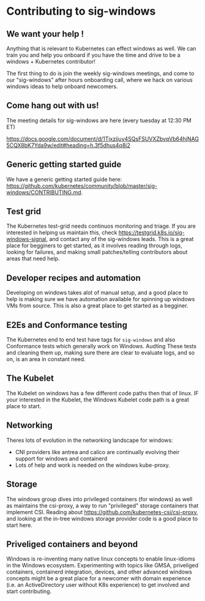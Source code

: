 # Contributing to sig-windows

## We want your help !

Anything that is relevant to Kubernetes can effect windows as well.   We can train you and help you onboard if you have the time and drive to be a windows + Kubernetes contributor!

The first thing to do is join the  weekly sig-windows meetings, and come to our "sig-windows" after hours onboarding call, where we hack on various
windows ideas to help onboard newcomers.

## Come hang out with us!

The meeting details for sig-windows are here (every tuesday at 12:30 PM ET)

https://docs.google.com/document/d/1Tjxzjjuy4SQsFSUVXZbvqVb64hjNAG5CQX8bK7Yda9w/edit#heading=h.3f5dhus4q8i2

## Generic getting started guide

We have a generic getting started guide here: https://github.com/kubernetes/community/blob/master/sig-windows/CONTRIBUTING.md.

## Test grid

The Kubernetes test-grid needs continuos monitoring and triage.  If you are interested in helping us maintain this, 
check https://testgrid.k8s.io/sig-windows-signal, and contact any of the sig-windows leads.  This is a great place for begginers
to get started, as it involves reading through logs, looking for failures, and making small patches/telling contributors about
areas that need help.

## Developer recipes and automation 

Developing on windows takes alot of manual setup, and a good place to help is making sure we have automation available for spinning up 
windows VMs from source.  This is also a great place to get started as a begginer.

## E2Es and Conformance testing

The Kubernetes end to end test have tags for `sig-windows` and also Conformance tests which generally work on Windows.  Audting These tests
and cleaning them up, making sure there are clear to evaluate logs, and so on, is an area in constant need. 

## The Kubelet

The Kubelet on windows has a few different code paths then that of linux.  IF your interested in the Kubelet, the Windows Kubelet
code path is a great place to start.

## Networking

Theres lots of evolution in the networking landscape for windows:  

- CNI providers like antrea and calico are continually evolving their support for windows and containerd
- Lots of help and work is needed on the windows kube-proxy.

## Storage

The windows group dives into privileged containers (for windows) as well as maintains the csi-proxy, a way to run "privileged" storage containers
that implement CSI.  Reading about https://github.com/kubernetes-csi/csi-proxy, and looking at the in-tree windows storage provider code is a good place to start here.

## Priveliged containers and beyond

Windows is re-inventing many native linux concepts to enable linux-idioms in the Windows ecosystem.  Experimenting with topics like 
GMSA, priveliged containers, containerd integration, devices, and other advanced windows concepts might be a great place for a newcomer
with domain experience (i.e. an ActiveDirectory user without K8s experience) to get involved and start contributing. 
